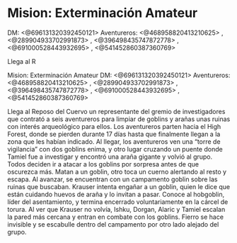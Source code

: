 # Mision: Exterminación Amateur
DM: <@696131320392450121> 
Aventureros: <@468958820413210625> , <@289904933702991873> , <@396498435747872778> , <@691000528443932695> , <@541452860387360769> 

Llega al R

Mision: Exterminación Amateur
DM: <@696131320392450121> 
Aventureros: <@468958820413210625> , <@289904933702991873> , <@396498435747872778> , <@691000528443932695> , <@541452860387360769> 

Llega al Reposo del Cuervo un representante del gremio de investigadores que contrató a seis aventureros para limpiar de goblins y arañas unas ruinas con interés arqueológico para ellos. Los aventureros parten hacia el High Forest, donde se pierden durante 17 días hasta que finalmente llegan a la zona que les habían indicado. 
Al llegar, los aventureros ven una “torre de vigilancia” con dos goblins enima, y otro lugar cruzando un puente donde Tamiel fue a investigar y encontró una araña gigante y volvió al grupo. Todos deciden ir a atacar a los goblins por sorpresa antes de que oscurezca más. Matan a un goblin, otro toca un cuerno alertando al resto y escapa. Al avanzar, se encuentran con un campamento goblin sobre las ruinas que buscaban. Krauser intenta engañar a un goblin, quien le dice que están cuidando huevos de araña y lo invitan a pasar. Conoce al hobgoblin, líder del asentamiento, y termina encerrado voluntariamente en la cárcel de torura. Al ver que Krauser no volvía, Ishku, Dorgan, Alaric y Tamiel escalan la pared más cercana y entran en combate con los goblins. Fierro se hace invisible y se escabulle dentro del campamento por otro lado alejado del grupo.


